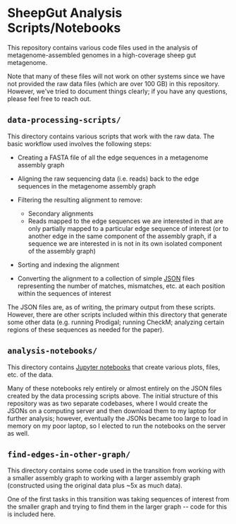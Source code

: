 # SheepGut Analysis Scripts/Notebooks

This repository contains various code files used in the analysis of metagenome-assembled genomes in a high-coverage sheep gut metagenome.

Note that many of these files will not work on other systems since we have not
provided the raw data files (which are over 100 GB) in this repository.
However, we've tried to document things clearly; if you have any questions,
please feel free to reach out.

## `data-processing-scripts/`

This directory contains various scripts that work with the raw data.
The basic workflow used involves the following steps:

- Creating a FASTA file of all the edge sequences in a metagenome assembly graph

- Aligning the raw sequencing data (i.e. reads) back to the edge sequences in
  the metagenome assembly graph

- Filtering the resulting alignment to remove:
  - Secondary alignments
  - Reads mapped to the edge sequences we are interested in that are only
    partially mapped to a particular edge sequence of interest (or to another
    edge in the same component of the assembly graph, if a sequence we are
    interested in is not in its own isolated component of the assembly graph)

- Sorting and indexing the alignment

- Converting the alignment to a collection of simple
  [JSON](https://en.wikipedia.org/wiki/JSON) files representing the number
  of matches, mismatches, etc. at each position within the sequences of
  interest

The JSON files are, as of writing, the primary output from these scripts.
However, there are other scripts included within this directory that generate
some other data (e.g. running Prodigal; running CheckM; analyzing certain
regions of these sequences as needed for the paper).

## `analysis-notebooks/`

This directory contains [Jupyter notebooks](https://en.wikipedia.org/wiki/Project_Jupyter#Jupyter_Notebook) that create various plots, files, etc. of the data.

Many of these notebooks rely entirely or almost entirely on the JSON files
created by the data processing scripts above. The initial structure of this
repository was as two separate codebases, where I would create the JSONs on a
computing server and then download them to my laptop for further analysis;
however, eventually the JSONs became too large to load in memory on my poor
laptop, so I elected to run the notebooks on the server as well.

## `find-edges-in-other-graph/`

This directory contains some code used in the transition from working with
a smaller assembly graph to working with a larger assembly graph (constructed
using the original data plus ~5x as much data).

One of the first tasks in this transition was taking sequences of interest
from the smaller graph and trying to find them in the larger graph -- code
for this is included here.
